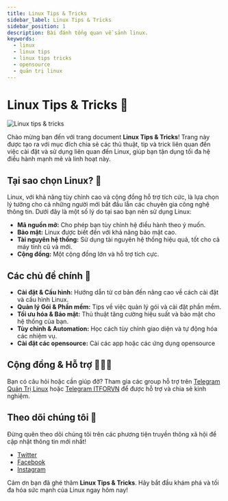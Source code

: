 ```yaml
---
title: Linux Tips & Tricks
sidebar_label: Linux Tips & Tricks
sidebar_position: 1
description: Bài đánh tổng quan về sảnh linux.
keywords:
  - linux
  - linux tips
  - linux tips tricks
  - opensource
  - quản trị linux
---
```


# Linux Tips & Tricks :penguin:
![Linux tips & tricks](https://i.imgur.com/Kmtb01n.jpg)

Chào mừng bạn đến với trang document **Linux Tips & Tricks**! Trang này được tạo ra với mục đích chia sẻ các thủ thuật, tip và trick liên quan đến việc cài đặt và sử dụng liên quan đến Linux, giúp bạn tận dụng tối đa hệ điều hành mạnh mẽ và linh hoạt này.

## Tại sao chọn Linux? :thinking:

Linux, với khả năng tùy chỉnh cao và cộng đồng hỗ trợ tích cức, là lựa chọn lý tưởng cho cả những người mới bắt đầu lẫn các chuyên gia công nghệ thông tin. Dưới đây là một số lý do tại sao bạn nên sử dụng Linux:

- **Mã nguồn mở:** Cho phép bạn tùy chỉnh hệ điều hành theo ý muốn.
- **Bảo mật:** Linux được biết đến với khả năng bảo mật cao.
- **Tài nguyên hệ thống:** Sử dụng tài nguyên hệ thống hiệu quả, tốt cho cả máy tính cũ và mới.
- **Cộng đồng:** Một cộng đồng lớn và hỗ trợ tích cực.

## Các chủ đề chính :bookmark_tabs:

- **Cài đặt & Cấu hình:** Hướng dẫn từ cơ bản đến nâng cao về cách cài đặt và cấu hình Linux.
- **Quản lý Gói & Phần mềm:** Tips về việc quản lý gói và cài đặt phần mềm.
- **Tối ưu hóa & Bảo mật:** Thủ thuật tăng cường hiệu suất và bảo mật cho hệ thống của bạn.
- **Tùy chỉnh & Automation:** Học cách tùy chỉnh giao diện và tự động hóa các nhiệm vụ.
- **Cài đặt các opensource:** Cài các app hoặc các ứng dụng opensource

## Cộng đồng & Hỗ trợ :people_holding_hands:

Bạn có câu hỏi hoặc cần giúp đỡ? Tham gia các group hỗ trợ trên [Telegram Quản Trị Linux](https://t.me/quantrilinux) hoặc [Telegram ITFORVN](https://t.me/itforvn) để được hỗ trợ và chia sẻ kinh nghiệm.

## Theo dõi chúng tôi :satellite:

Đừng quên theo dõi chúng tôi trên các phương tiện truyền thông xã hội để cập nhật thông tin mới nhất!

- [Twitter](#)
- [Facebook](#)
- [Instagram](#)

Cảm ơn bạn đã ghé thăm **Linux Tips & Tricks**. Hãy bắt đầu khám phá và tối đa hóa sức mạnh của Linux ngay hôm nay!
